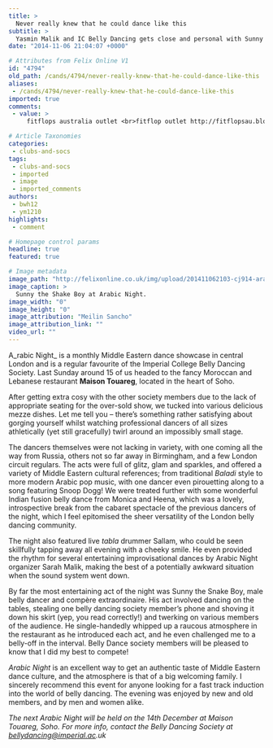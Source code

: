 ```yaml
---
title: >
  Never really knew that he could dance like this
subtitle: >
  Yasmin Malik and IC Belly Dancing gets close and personal with Sunny the Shake Boy
date: "2014-11-06 21:04:07 +0000"

# Attributes from Felix Online V1
id: "4794"
old_path: /cands/4794/never-really-knew-that-he-could-dance-like-this
aliases:
 - /cands/4794/never-really-knew-that-he-could-dance-like-this
imported: true
comments:
 - value: >
     fitflops australia outlet <br>fitflop outlet http://fitflopsau.blogspot.com/,christian loubutin <br>christian louboutin outlet http://canadachristianlouboutin.blogspot.com/,Incredibly enlightening looking frontward to returning.| <br>cs go skins prices http://blog.yam.com/nhl15news/article/138923924

# Article Taxonomies
categories:
 - clubs-and-socs
tags:
 - clubs-and-socs
 - imported
 - image
 - imported_comments
authors:
 - bwh12
 - ym1210
highlights:
 - comment

# Homepage control params
headline: true
featured: true

# Image metadata
image_path: "http://felixonline.co.uk/img/upload/201411062103-cj914-arabic-night--sunny.jpg"
image_caption: >
  Sunny the Shake Boy at Arabic Night.
image_width: "0"
image_height: "0"
image_attribution: "Meilin Sancho"
image_attribution_link: ""
video_url: ""
---
```


A_rabic Night_ is a monthly Middle Eastern dance showcase in central London and is a regular favourite of the Imperial College Belly Dancing Society. Last Sunday around 15 of us headed to the fancy Moroccan and Lebanese restaurant __Maison Touareg__, located in the heart of Soho.

After getting extra cosy with the other society members due to the lack of appropriate seating for the over-sold show, we tucked into various delicious mezze dishes. Let me tell you – there’s something rather satisfying about gorging yourself whilst watching professional dancers of all sizes athletically (yet still gracefully) twirl around an impossibly small stage.

The dancers themselves were not lacking in variety, with one coming all the way from Russia, others not so far away in Birmingham, and a few London circuit regulars. The acts were full of glitz, glam and sparkles, and offered a variety of Middle Eastern cultural references; from traditional _Baladi_ style to more modern Arabic pop music, with one dancer even pirouetting along to a song featuring Snoop Dogg! We were treated further with some wonderful Indian fusion belly dance from Monica and Heena, which was a lovely, introspective break from the cabaret spectacle of the previous dancers of the night, which I feel epitomised the sheer versatility of the London belly dancing community.

The night also featured live _tabla_ drummer Sallam, who could be seen skillfully tapping away all evening with a cheeky smile. He even provided the rhythm for several entertaining improvisational dances by Arabic Night organizer Sarah Malik, making the best of a potentially awkward situation when the sound system went down.

By far the most entertaining act of the night was Sunny the Snake Boy, male belly dancer and compère extraordinaire. His act involved dancing on the tables, stealing one belly dancing society member’s phone and shoving it down his skirt (yep, you read correctly!) and twerking on various members of the audience. He single-handedly whipped up a raucous atmosphere in the restaurant as he introduced each act, and he even challenged me to a belly-off in the interval. Belly Dance society members will be pleased to know that I did my best to compete!

_Arabic Night_ is an excellent way to get an authentic taste of Middle Eastern dance culture, and the atmosphere is that of a big welcoming family. I sincerely recommend this event for anyone looking for a fast track induction into the world of belly dancing. The evening was enjoyed by new and old members, and by men and women alike.

_The next Arabic Night will be held on the 14th December at Maison Touareg, Soho. For more info, contact the Belly Dancing Society at bellydancing@imperial.ac.uk_

